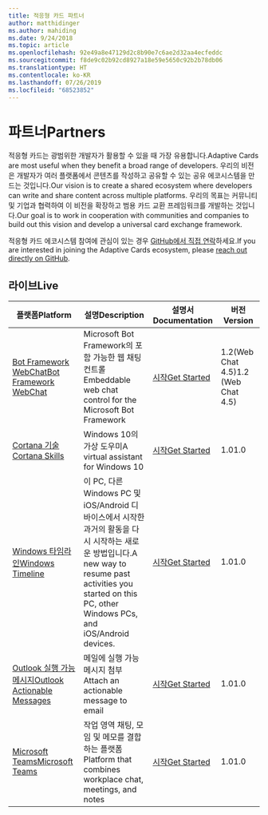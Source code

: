 ```yaml
---
title: 적응형 카드 파트너
author: matthidinger
ms.author: mahiding
ms.date: 9/24/2018
ms.topic: article
ms.openlocfilehash: 92e49a8e47129d2c8b90e7c6ae2d32aa4ecfeddc
ms.sourcegitcommit: f8de9c02b92cd8927a18e59e5650c92b2b78db06
ms.translationtype: HT
ms.contentlocale: ko-KR
ms.lasthandoff: 07/26/2019
ms.locfileid: "68523852"
---
```

# <a name="partners"></a><span data-ttu-id="ce913-102">파트너</span><span class="sxs-lookup"><span data-stu-id="ce913-102">Partners</span></span> 

<span data-ttu-id="ce913-103">적응형 카드는 광범위한 개발자가 활용할 수 있을 때 가장 유용합니다.</span><span class="sxs-lookup"><span data-stu-id="ce913-103">Adaptive Cards are most useful when they benefit a broad range of developers.</span></span> <span data-ttu-id="ce913-104">우리의 비전은 개발자가 여러 플랫폼에서 콘텐츠를 작성하고 공유할 수 있는 공유 에코시스템을 만드는 것입니다.</span><span class="sxs-lookup"><span data-stu-id="ce913-104">Our vision is to create a shared ecosystem where developers can write and share content across multiple platforms.</span></span> <span data-ttu-id="ce913-105">우리의 목표는 커뮤니티 및 기업과 협력하여 이 비전을 확장하고 범용 카드 교환 프레임워크를 개발하는 것입니다.</span><span class="sxs-lookup"><span data-stu-id="ce913-105">Our goal is to work in cooperation with communities and companies to build out this vision and develop a universal card exchange framework.</span></span>

<span data-ttu-id="ce913-106">적응형 카드 에코시스템 참여에 관심이 있는 경우 [GitHub에서 직접 연락](https://github.com/Microsoft/AdaptiveCards)하세요.</span><span class="sxs-lookup"><span data-stu-id="ce913-106">If you are interested in joining the Adaptive Cards ecosystem, please [reach out directly on GitHub](https://github.com/Microsoft/AdaptiveCards).</span></span>

## <a name="live"></a><span data-ttu-id="ce913-107">라이브</span><span class="sxs-lookup"><span data-stu-id="ce913-107">Live</span></span>

<span data-ttu-id="ce913-108">플랫폼</span><span class="sxs-lookup"><span data-stu-id="ce913-108">Platform</span></span> | <span data-ttu-id="ce913-109">설명</span><span class="sxs-lookup"><span data-stu-id="ce913-109">Description</span></span> | <span data-ttu-id="ce913-110">설명서</span><span class="sxs-lookup"><span data-stu-id="ce913-110">Documentation</span></span> | <span data-ttu-id="ce913-111">버전</span><span class="sxs-lookup"><span data-stu-id="ce913-111">Version</span></span>
---------|-------------|---------------|---------
[<span data-ttu-id="ce913-112">Bot Framework WebChat</span><span class="sxs-lookup"><span data-stu-id="ce913-112">Bot Framework WebChat</span></span>](https://github.com/Microsoft/BotFramework-WebChat)  | <span data-ttu-id="ce913-113">Microsoft Bot Framework의 포함 가능한 웹 채팅 컨트롤</span><span class="sxs-lookup"><span data-stu-id="ce913-113">Embeddable web chat control for the Microsoft Bot Framework</span></span> | [<span data-ttu-id="ce913-114">시작</span><span class="sxs-lookup"><span data-stu-id="ce913-114">Get Started</span></span>](https://docs.microsoft.com/en-us/adaptive-cards/get-started/bots) | <span data-ttu-id="ce913-115">1.2(Web Chat 4.5)</span><span class="sxs-lookup"><span data-stu-id="ce913-115">1.2 (Web Chat 4.5)</span></span>
[<span data-ttu-id="ce913-116">Cortana 기술</span><span class="sxs-lookup"><span data-stu-id="ce913-116">Cortana Skills</span></span>](https://docs.microsoft.com/en-us/cortana/skills/adaptive-cards) | <span data-ttu-id="ce913-117">Windows 10의 가상 도우미</span><span class="sxs-lookup"><span data-stu-id="ce913-117">A virtual assistant for Windows 10</span></span> | [<span data-ttu-id="ce913-118">시작</span><span class="sxs-lookup"><span data-stu-id="ce913-118">Get Started</span></span>](https://docs.microsoft.com/en-us/adaptive-cards/get-started/bots) | <span data-ttu-id="ce913-119">1.0</span><span class="sxs-lookup"><span data-stu-id="ce913-119">1.0</span></span>
[<span data-ttu-id="ce913-120">Windows 타임라인</span><span class="sxs-lookup"><span data-stu-id="ce913-120">Windows Timeline</span></span>](https://blogs.windows.com/windowsexperience/2017/12/19/announcing-windows-10-insider-preview-build-17063-pc/) | <span data-ttu-id="ce913-121">이 PC, 다른 Windows PC 및 iOS/Android 디바이스에서 시작한 과거의 활동을 다시 시작하는 새로운 방법입니다.</span><span class="sxs-lookup"><span data-stu-id="ce913-121">A new way to resume past activities you started on this PC, other Windows PCs, and iOS/Android devices.</span></span> | [<span data-ttu-id="ce913-122">시작</span><span class="sxs-lookup"><span data-stu-id="ce913-122">Get Started</span></span>](https://docs.microsoft.com/en-us/adaptive-cards/get-started/windows) | <span data-ttu-id="ce913-123">1.0</span><span class="sxs-lookup"><span data-stu-id="ce913-123">1.0</span></span>
[<span data-ttu-id="ce913-124">Outlook 실행 가능 메시지</span><span class="sxs-lookup"><span data-stu-id="ce913-124">Outlook Actionable Messages</span></span>](https://docs.microsoft.com/en-us/outlook/actionable-messages/)  | <span data-ttu-id="ce913-125">메일에 실행 가능 메시지 첨부</span><span class="sxs-lookup"><span data-stu-id="ce913-125">Attach an actionable message to email</span></span> | [<span data-ttu-id="ce913-126">시작</span><span class="sxs-lookup"><span data-stu-id="ce913-126">Get Started</span></span>](https://docs.microsoft.com/en-us/outlook/actionable-messages/) | <span data-ttu-id="ce913-127">1.0</span><span class="sxs-lookup"><span data-stu-id="ce913-127">1.0</span></span>
[<span data-ttu-id="ce913-128">Microsoft Teams</span><span class="sxs-lookup"><span data-stu-id="ce913-128">Microsoft Teams</span></span>](https://products.office.com/en-US/microsoft-teams/group-chat-software) | <span data-ttu-id="ce913-129">작업 영역 채팅, 모임 및 메모를 결합하는 플랫폼</span><span class="sxs-lookup"><span data-stu-id="ce913-129">Platform that combines workplace chat, meetings, and notes</span></span> | [<span data-ttu-id="ce913-130">시작</span><span class="sxs-lookup"><span data-stu-id="ce913-130">Get Started</span></span>](https://docs.microsoft.com/en-us/microsoftteams/platform/concepts/cards/cards-reference#adaptive-card) | <span data-ttu-id="ce913-131">1.0</span><span class="sxs-lookup"><span data-stu-id="ce913-131">1.0</span></span>

